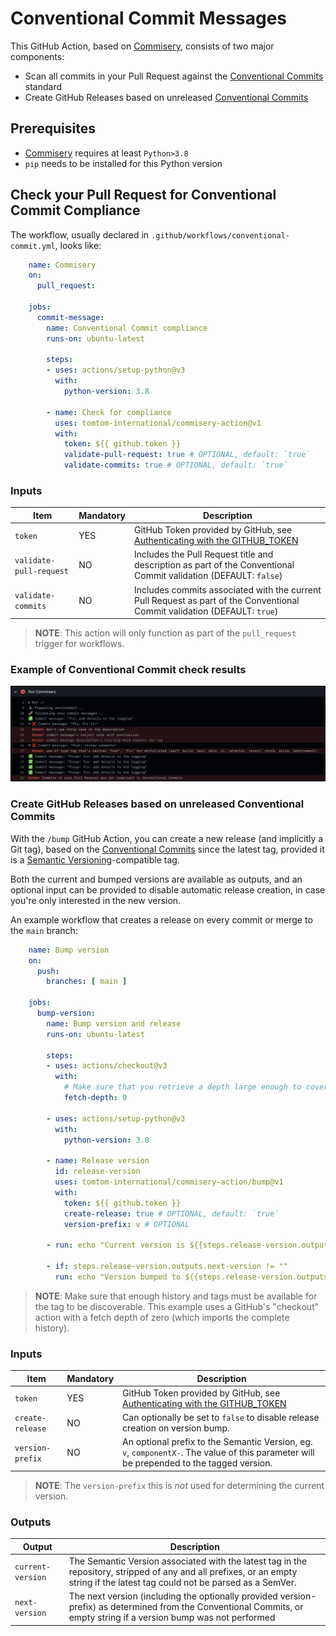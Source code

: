 # Conventional Commit Messages

This GitHub Action, based on [Commisery], consists of two major components:

- Scan all commits in your Pull Request against the [Conventional Commits] standard
- Create GitHub Releases based on unreleased [Conventional Commits]

## Prerequisites

* [Commisery] requires at least `Python>3.8`
* `pip` needs to be installed for this Python version 

## Check your Pull Request for Conventional Commit Compliance

The workflow, usually declared in `.github/workflows/conventional-commit.yml`, looks like:

```yml
    name: Commisery
    on: 
      pull_request:

    jobs:
      commit-message:
        name: Conventional Commit compliance
        runs-on: ubuntu-latest

        steps:       
        - uses: actions/setup-python@v3
          with:
            python-version: 3.8

        - name: Check for compliance
          uses: tomtom-international/commisery-action@v1
          with:
            token: ${{ github.token }}
            validate-pull-request: true # OPTIONAL, default: `true`
            validate-commits: true # OPTIONAL, default: `true`
```

### Inputs

| Item | Mandatory | Description |
| --- | --- | --- |
| `token` | YES |  GitHub Token provided by GitHub, see [Authenticating with the GITHUB_TOKEN] |
| `validate-pull-request` | NO | Includes the Pull Request title and description as part of the Conventional Commit validation (DEFAULT: `false`) |
| `validate-commits` | NO | Includes commits associated with the current Pull Request as part of the Conventional Commit validation (DEFAULT: `true`) |

> **NOTE**: This action will only function as part of the `pull_request` trigger for workflows.

### Example of Conventional Commit check results

![example](https://github.com/tomtom-international/commisery-action/raw/master/resources/example.png)

### Create GitHub Releases based on unreleased Conventional Commits

With the `/bump` GitHub Action, you can create a new release (and implicitly a Git tag), based on the
[Conventional Commits] since the latest tag, provided it is a [Semantic Versioning]-compatible tag.

Both the current and bumped versions are available as outputs, and an optional input can be provided to
disable automatic release creation, in case you're only interested in the new version.

An example workflow that creates a release on every commit or merge to the `main` branch:

```yml
    name: Bump version
    on:
      push:
        branches: [ main ]

    jobs:
      bump-version:
        name: Bump version and release
        runs-on: ubuntu-latest

        steps:
        - uses: actions/checkout@v3
          with:
            # Make sure that you retrieve a depth large enough to cover your unreleased commits.
            fetch-depth: 0

        - uses: actions/setup-python@v3
          with:
            python-version: 3.8

        - name: Release version
          id: release-version
          uses: tomtom-international/commisery-action/bump@v1
          with:
            token: ${{ github.token }}
            create-release: true # OPTIONAL, default: `true`
            version-prefix: v # OPTIONAL

        - run: echo "Current version is ${{steps.release-version.outputs.current-version}}"

        - if: steps.release-version.outputs.next-version != ""
          run: echo "Version bumped to ${{steps.release-version.outputs.next-version}}
```

> **NOTE**: Make sure that enough history and tags must be available for the tag to be discoverable. This example uses a GitHub's "checkout" action with a fetch depth of zero (which imports the complete history).

### Inputs

| Item | Mandatory | Description |
| --- | --- | --- |
| `token` | YES | GitHub Token provided by GitHub, see [Authenticating with the GITHUB_TOKEN]|
| `create-release` | NO | Can optionally be set to `false` to disable release creation on version bump.|
| `version-prefix` | NO | An optional prefix to the Semantic Version, eg. `v`, `componentX-`. The value of this parameter will be prepended to the tagged version.

> **NOTE**: The `version-prefix` this is *not* used for determining the current version.

### Outputs
| Output | Description |
| --- | --- |
| `current-version` | The Semantic Version associated with the latest tag in the repository, stripped of any and all prefixes, or an empty string if the latest tag could not be parsed as a SemVer.
| `next-version` | The next version (including the optionally provided version-prefix) as determined from the Conventional Commits, or empty string if a version bump was not performed

[Conventional Commits]: https://www.conventionalcommits.org/en/v1.0.0/
[Semantic Versioning]: https://semver.org/spec/v2.0.0.html
[Commisery]: https://pypi.org/project/commisery/
[Authenticating with the GITHUB_TOKEN]: https://help.github.com/en/actions/automating-your-workflow-with-github-actions/authenticating-with-the-github_token


[Conventional Commits]: https://www.conventionalcommits.org/en/v1.0.0/
[Commisery]: https://pypi.org/project/commisery/
[Authenticating with the GITHUB_TOKEN]: https://help.github.com/en/actions/automating-your-workflow-with-github-actions/authenticating-with-the-github_token
[GitHub context]: https://docs.github.com/en/actions/reference/context-and-expression-syntax-for-github-actions#github-context
